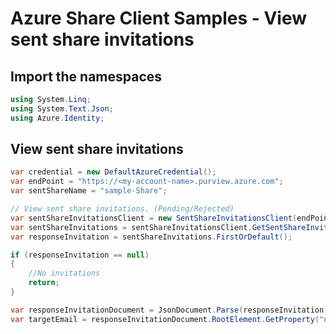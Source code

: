 # Azure Share Client Samples - View sent share invitations

## Import the namespaces

```C# Snippet:Azure_Analytics_Purview_Share_Samples_04_Namespaces
using System.Linq;
using System.Text.Json;
using Azure.Identity;
```

## View sent share invitations

```C# Snippet:Azure_Analytics_Purview_Share_Samples_ViewSentShareInvitations
var credential = new DefaultAzureCredential();
var endPoint = "https://<my-account-name>.purview.azure.com";
var sentShareName = "sample-Share";

// View sent share invitations. (Pending/Rejected)
var sentShareInvitationsClient = new SentShareInvitationsClient(endPoint, credential);
var sentShareInvitations = sentShareInvitationsClient.GetSentShareInvitations(sentShareName);
var responseInvitation = sentShareInvitations.FirstOrDefault();

if (responseInvitation == null)
{
    //No invitations
    return;
}

var responseInvitationDocument = JsonDocument.Parse(responseInvitation);
var targetEmail = responseInvitationDocument.RootElement.GetProperty("name");
```

